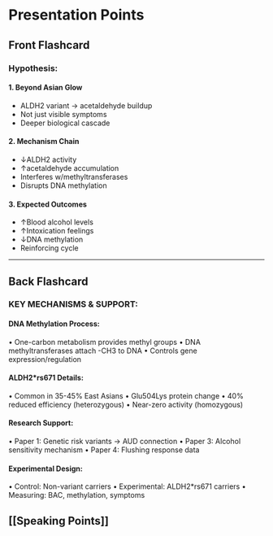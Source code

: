 # Presentation Points

## Front Flashcard

### Hypothesis:

#### 1. Beyond Asian Glow
- ALDH2 variant → acetaldehyde buildup
- Not just visible symptoms
- Deeper biological cascade

#### 2. Mechanism Chain
- ↓ALDH2 activity
- ↑acetaldehyde accumulation
- Interferes w/methyltransferases
- Disrupts DNA methylation

#### 3. Expected Outcomes
- ↑Blood alcohol levels
- ↑Intoxication feelings
- ↓DNA methylation
- Reinforcing cycle

---

## Back Flashcard

### KEY MECHANISMS & SUPPORT:

#### DNA Methylation Process:
• One-carbon metabolism provides methyl groups
• DNA methyltransferases attach -CH3 to DNA
• Controls gene expression/regulation

#### ALDH2\*rs671 Details:
• Common in 35-45% East Asians
• Glu504Lys protein change
• 40% reduced efficiency (heterozygous)
• Near-zero activity (homozygous)

#### Research Support:
• Paper 1: Genetic risk variants → AUD connection
• Paper 3: Alcohol sensitivity mechanism
• Paper 4: Flushing response data

#### Experimental Design:
• Control: Non-variant carriers
• Experimental: ALDH2*rs671 carriers
• Measuring: BAC, methylation, symptoms

## [[Speaking Points]]

